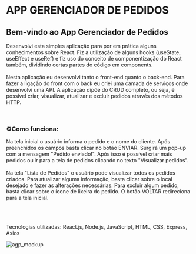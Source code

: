 <h1>APP GERENCIADOR DE PEDIDOS</h1>
<h2>Bem-vindo ao App Gerenciador de Pedidos</h2>
<p>
  Desenvolvi esta simples aplicação para por em prática alguns conhecimentos sobre React. Fiz a utilização de alguns hooks (useState, useEffect e useRef) e fiz uso do conceito de componentização do React também, dividindo certas partes do código em components.
    <br/>
    <br/>
  Nesta aplicação eu desenvolvi tanto o front-end quanto o back-end. Para fazer a ligação do front com o back eu criei uma camada de serviços onde desenvolvi uma API. A aplicação dipõe do CRUD completo, ou seja, é possível criar, visualizar, atualizar e excluir pedidos através dos métodos HTTP.
</p>
  <br/>
<h3>⚙️Como funciona:</h3>
<p>
  Na tela inicial o usuário informa o pedido e o nome do cliente. Após preenchidos os campos basta clicar no botão ENVIAR. Surgirá um pop-up com a mensagem "Pedido enviado!". Após isso é possível criar mais pedidos ou ir para a tela de pedidos clicando no texto "Visualizar pedidos".
    <br/>
    <br/>
  Na tela "Lista de Pedidos" o usuário pode visualizar todos os pedidos criados. Para atualizar alguma informação, basta clicar sobre o local desejado e fazer as alterações necessárias. Para excluir algum pedido, basta clicar sobre o ícone de lixeira do pedido. O botão VOLTAR redireciona para a tela inicial.
</p>

<br/>
<br/>
<p>Tecnologias utilizadas: React.js, Node.js, JavaScript, HTML, CSS, Express, Axios</p>

<img src="https://github.com/willianpocinhos/gerenciador-de-pedidos-app/blob/main/front-end/src/assets/gpa_mockup.png" alt="agp_mockup">

